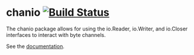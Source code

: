chanio [![Build Status](https://travis-ci.org/synful/chanio.svg?branch=master)](https://travis-ci.org/synful/chanio)
======

The chanio package allows for using the io.Reader, io.Writer, and io.Closer interfaces to interact with byte channels.

See the [documentation](http://godoc.org/github.com/synful/chanio).
